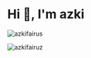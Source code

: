 <h1 >Hi 👋, I'm azki</h1>
<p><img src = "https://github-readme-stats.vercel.app/api?username=azkifairuz&show_icons=true&theme=radical" alt="azkifairus"/></p>
<p><img  src="https://github-readme-stats.vercel.app/api/top-langs?username=azkifairuz&show_icons=true&locale=en&layout=compact" alt="azkifairuz" /></p>




